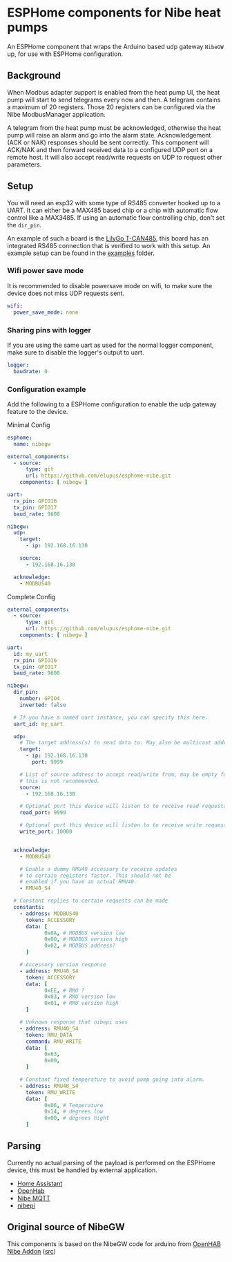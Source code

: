 # ESPHome components for Nibe heat pumps

An ESPHome component that wraps the Arduino based udp gateway `NibeGW` up, for use with ESPHome configuration.

## Background

When Modbus adapter support is enabled from the heat pump UI, the heat pump will start to send telegrams every now and then. A telegram contains a maximum of 20 registers. Those 20 registers can be configured via the Nibe ModbusManager application.

A telegram from the heat pump must be acknowledged, otherwise the heat pump will raise an alarm and go into the alarm state. Acknowledgement (ACK or NAK) responses should be sent correctly. This component will ACK/NAK and then forward received data to a configured UDP port on a remote host. It will also accept read/write requests on UDP to request other parameters.

## Setup

You will need an esp32 with some type of RS485 converter hooked up to a UART. It can either be a MAX485 based chip or a chip with automatic flow control like a MAX3485. If using an automatic flow controlling chip, don't set the `dir_pin`.

An example of such a board is the [LilyGo T-CAN485](https://github.com/Xinyuan-LilyGO/T-CAN485), this board has an integrated RS485 connection that is verified to work with this setup. An example setup can be found in the [examples](./examples) folder.

### Wifi power save mode
It is recommended to disable powersave mode on wifi, to make sure the device does not miss UDP requests sent.

```yaml
wifi:
  power_save_mode: none
```
### Sharing pins with logger
If you are using the same uart as used for the normal logger component, make sure to disable the logger's output to uart.

```yaml
logger:
  baudrate: 0
```

### Configuration example

Add the following to a ESPHome configuration to enable the udp gateway feature to the device.

Minimal Config

```yaml
esphome:
  name: nibegw

external_components:
  - source: 
      type: git
      url: https://github.com/elupus/esphome-nibe.git
    components: [ nibegw ]

uart:
  rx_pin: GPIO16
  tx_pin: GPIO17
  baud_rate: 9600

nibegw:
  udp:
    target:
      - ip: 192.168.16.130

    source:
      - 192.168.16.130

  acknowledge:
    - MODBUS40
```

Complete Config

```yaml
external_components:
  - source: 
      type: git
      url: https://github.com/elupus/esphome-nibe.git
    components: [ nibegw ]

uart:
  id: my_uart
  rx_pin: GPIO16
  tx_pin: GPIO17
  baud_rate: 9600

nibegw:
  dir_pin:
    number: GPIO4
    inverted: false

  # If you have a named uart instance, you can specify this here.
  uart_id: my_uart

  udp:
    # The target address(s) to send data to. May also be multicast addresses.
    target:
      - ip: 192.168.16.130
        port: 9999

    # List of source address to accept read/write from, may be empty for no filter, but
    # this is not recommended.
    source:
      - 192.168.16.130

    # Optional port this device will listen to to receive read requests. Defaults to 9999
    read_port: 9999

    # Optional port this device will listen to to receive write request. Defaults to 10000
    write_port: 10000


  acknowledge:
    - MODBUS40

    # Enable a dummy RMU40 accessory to receive updates
    # to certain registers faster. This should not be
    # enabled if you have an actual RMU40.
    - RMU40_S4

  # Constant replies to certain requests can be made
  constants:
    - address: MODBUS40
      token: ACCESSORY
      data: [
            0x0A, # MODBUS version low
            0x00, # MODBUS version high
            0x02, # MODBUS address?
      ]

    # Accessory version response
    - address: RMU40_S4
      token: ACCESSORY
      data: [
            0xEE, # RMU ?
            0x03, # RMU version low
            0x01, # RMU version high
      ]

    # Unknown response that nibepi uses
    - address: RMU40_S4
      token: RMU_DATA
      command: RMU_WRITE
      data: [
            0x63,
            0x00,
      ]

    # Constant fixed temperature to avoid pump going into alarm.
    - address: RMU40_S4
      token: RMU_WRITE
      data: [
            0x06, # Temperature
            0x14, # degrees low
            0x00, # degrees hight
      ]
```

## Parsing

Currently no actual parsing of the payload is performed on the ESPHome device, this must be handled by external application.

* [Home Assistant](https://www.home-assistant.io/integrations/nibe_heatpump)
* [OpenHab](https://www.openhab.org/addons/bindings/nibeheatpump)
* [Nibe MQTT](https://github.com/yozik04/nibe-mqtt)
* [nibepi](https://github.com/anerdins/nibepi)

## Original source of NibeGW

This components is based on the NibeGW code for arduino from [OpenHAB Nibe Addon](https://www.openhab.org/addons/bindings/nibeheatpump/#prerequisites) ([src](https://github.com/openhab/openhab-addons/tree/main/bundles/org.openhab.binding.nibeheatpump/contrib/NibeGW/Arduino/NibeGW))
